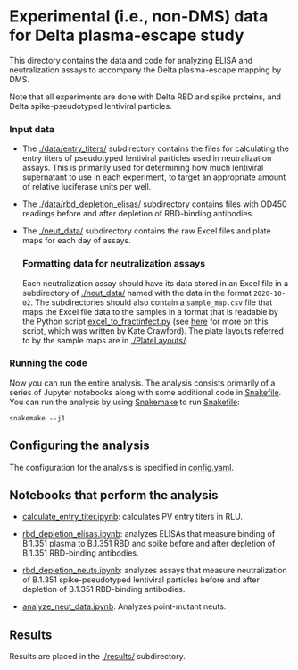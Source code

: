 # Experimental (i.e., non-DMS) data for Delta plasma-escape study
This directory contains the data and code for analyzing ELISA and neutralization assays to accompany the Delta plasma-escape mapping by DMS.

Note that all experiments are done with Delta RBD and spike proteins, and Delta spike-pseudotyped lentiviral particles.

### Input data
- The [./data/entry_titers/](data/entry_titers) subdirectory contains the files for calculating the entry titers of pseudotyped lentiviral particles used in neutralization assays. This is primarily used for determining how much lentiviral supernatant to use in each experiment, to target an appropriate amount of relative luciferase units per well.

- The [./data/rbd_depletion_elisas/](data/rbd_depletion_elisas) subdirectory contains files with OD450 readings before and after depletion of RBD-binding antibodies.

- The [./neut_data/](neut_data) subdirectory contains the raw Excel files and plate maps for each day of assays.

    ### Formatting data for neutralization assays
    Each neutralization assay should have its data stored in an Excel file in a subdirectory of [./neut_data/](neut_data) named with the data in the format `2020-10-02`.
    The subdirectories should also contain a `sample_map.csv` file that maps the Excel file data to the samples in a format that is readable by the Python script [excel_to_fractinfect.py](excel_to_fractinfect.py) (see [here](https://github.com/jbloomlab/exceltofractinfect) for more on this script, which was written by Kate Crawford).
    The plate layouts referred to by the sample maps are in [./PlateLayouts/](PlateLayouts).

### Running the code
Now you can run the entire analysis.
The analysis consists primarily of a series of Jupyter notebooks along with some additional code in [Snakefile](Snakefile).
You can run the analysis by using [Snakemake](https://snakemake.readthedocs.io) to run [Snakefile](Snakefile):

    snakemake --j1

## Configuring the analysis
The configuration for the analysis is specified in [config.yaml](config.yaml).

## Notebooks that perform the analysis
- [calculate_entry_titer.ipynb](calculate_entry_titer.ipynb): calculates PV entry titers in RLU.

- [rbd_depletion_elisas.ipynb](rbd_depletion_elisas.ipynb): analyzes ELISAs that measure binding of B.1.351 plasma to B.1.351 RBD and spike before and after depletion of B.1.351 RBD-binding antibodies.

- [rbd_depletion_neuts.ipynb](rbd_depletion_neuts.ipynb): analyzes assays that measure neutralization of B.1.351 spike-pseudotyped lentiviral particles before and after depletion of B.1.351 RBD-binding antibodies.

- [analyze_neut_data.ipynb](analyze_neut_data.ipynb): Analyzes point-mutant neuts.



## Results
Results are placed in the [./results/](results) subdirectory.
